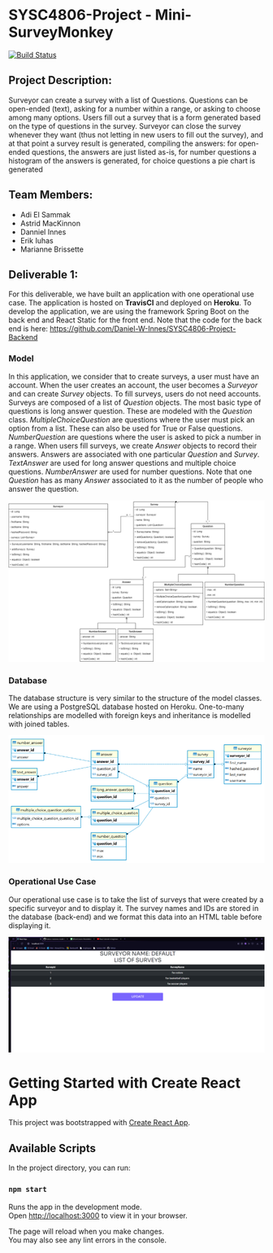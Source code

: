 # SYSC4806-Project - Mini-SurveyMonkey
[![Build Status](https://app.travis-ci.com/Daniel-W-Innes/SYSC4806-Project-Backend.svg?branch=master)](https://app.travis-ci.com/Daniel-W-Innes/SYSC4806-Project-Backend)

## Project Description:
Surveyor can create a survey with a list of Questions. Questions can be open-ended (text), asking for a number within a range, or asking to choose among many options. Users fill out a survey that is a form generated based on the type of questions in the survey. Surveyor can close the survey whenever they want (thus not letting in new users to fill out the survey), and at that point a survey result is generated, compiling the answers: for open-ended questions, the answers are just listed as-is, for number questions a histogram of the answers is generated, for choice questions a pie chart is generated

## Team Members:
- Adi El Sammak
- Astrid MacKinnon
- Danniel Innes
- Erik Iuhas
- Marianne Brissette

## Deliverable 1:
For this deliverable, we have built an application with one operational use case. The application is hosted on **TravisCI** and deployed on **Heroku**. To develop the application, we are using the framework Spring Boot on the back end and React Static for the front end. Note that the code for the back end is here: https://github.com/Daniel-W-Innes/SYSC4806-Project-Backend 

### Model
In this application, we consider that to create surveys, a user must have an account. When the user creates an account, the user becomes a *Surveyor* and can create *Survey* objects. To fill surveys, users do not need accounts. Surveys are composed of a list of *Question* objects. The most basic type of questions is long answer question. These are modeled with the *Question* class. *MultipleChoiceQuestion* are questions where the user must pick an option from a list. These can also be used for True or False questions. *NumberQuestion* are questions where the user is asked to pick a number in a range. When users fill surveys, we create *Answer* objects to record their answers. Answers are associated with one particular *Question* and *Survey*. *TextAnswer* are used for long answer questions and multiple choice questions. *NumberAnswer* are used for number questions. Note that one *Question* has as many *Answer* associated to it as the number of people who answer the question.

![ModelUML](/documentation/ModelClassUML_v1.png)

### Database
The database structure is very similar to the structure of the model classes. We are using a PostgreSQL database hosted on Heroku. One-to-many relationships are modelled with foreign keys and inheritance is modelled with joined tables.

![DatabaseSchema](/documentation/DatabaseSchema_v1.PNG)


### Operational Use Case

Our operational use case is to take the list of surveys that were created by a specific surveyor and to display it. The survey names and IDs are stored in the database (back-end) and we format this data into an HTML table before displaying it.

![ListOfSurveys](/documentation/ListOfSurveys.png)

# Getting Started with Create React App

This project was bootstrapped with [Create React App](https://github.com/facebook/create-react-app).

## Available Scripts

In the project directory, you can run:

### `npm start`

Runs the app in the development mode.\
Open [http://localhost:3000](http://localhost:3000) to view it in your browser.

The page will reload when you make changes.\
You may also see any lint errors in the console.
